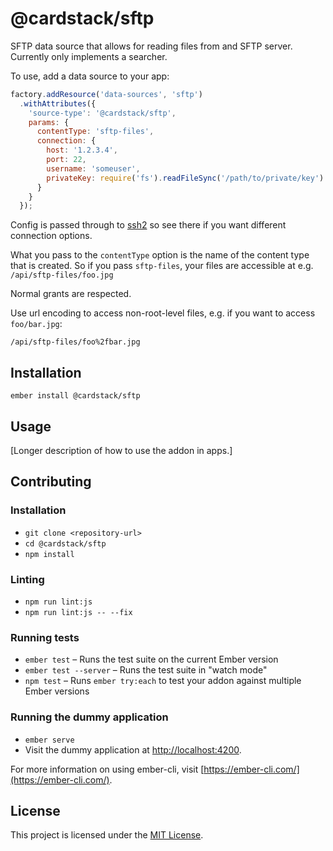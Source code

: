 @cardstack/sftp
==============================================================================


SFTP data source that allows for reading files from and SFTP server. Currently
only implements a searcher.

To use, add a data source to your app:

```js
factory.addResource('data-sources', 'sftp')
  .withAttributes({
    'source-type': '@cardstack/sftp',
    params: {
      contentType: 'sftp-files',
      connection: {
        host: '1.2.3.4',
        port: 22,
        username: 'someuser',
        privateKey: require('fs').readFileSync('/path/to/private/key')
      }
    }
  });

```

Config is passed through to [ssh2](https://github.com/mscdex/ssh2) so see there
if you want different connection options.

What you pass to the `contentType` option is the name of the content type that
is created. So if you pass `sftp-files`, your files are accessible at
e.g. `/api/sftp-files/foo.jpg`

Normal grants are respected.

Use url encoding to access non-root-level files, e.g. if you want to access `foo/bar.jpg`:

`/api/sftp-files/foo%2fbar.jpg`


Installation
------------------------------------------------------------------------------

```
ember install @cardstack/sftp
```


Usage
------------------------------------------------------------------------------

[Longer description of how to use the addon in apps.]


Contributing
------------------------------------------------------------------------------

### Installation

* `git clone <repository-url>`
* `cd @cardstack/sftp`
* `npm install`

### Linting

* `npm run lint:js`
* `npm run lint:js -- --fix`

### Running tests

* `ember test` – Runs the test suite on the current Ember version
* `ember test --server` – Runs the test suite in "watch mode"
* `npm test` – Runs `ember try:each` to test your addon against multiple Ember versions

### Running the dummy application

* `ember serve`
* Visit the dummy application at [http://localhost:4200](http://localhost:4200).

For more information on using ember-cli, visit [https://ember-cli.com/](https://ember-cli.com/).

License
------------------------------------------------------------------------------

This project is licensed under the [MIT License](LICENSE.md).
